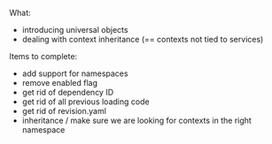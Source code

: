 What:
* introducing universal objects
* dealing with context inheritance (== contexts not tied to services)

Items to complete:
- add support for namespaces
- remove enabled flag
- get rid of dependency ID
- get rid of all previous loading code
- get rid of revision.yaml
- inheritance / make sure we are looking for contexts in the right namespace
